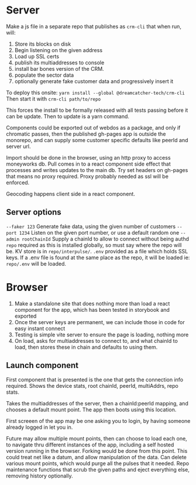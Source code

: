 # Server 
Make a js file in a separate repo that publishes as `crm-cli` that when run, will:
1. Store its blocks on disk
2. Begin listening on the given address
3. Load up SSL certs
4. publish its multiaddresses to console
5. install bar bones version of the CRM.
6. populate the sector data
7. optionally generate fake customer data and progressively insert it

To deploy this onsite:
`yarn install --global @dreamcatcher-tech/crm-cli`
Then start it with `crm-cli path/to/repo`

This forces the install to be formally released with all tests passing before it can be update.  Then to update is a yarn command.

Components could be exported out of webdos as a package, and only if chromatic passes, then the published gh-pages app is outside the monorepo, and can supply some customer specific defaults like peerId and server url.

Import should be done in the browser, using an http proxy to access moneyworks db.  Pull comes in to a react component side effect that processes and writes updates to the main db.  Try set headers on gh-pages that means no proxy required.  Proxy probably needed as ssl will be enforced.

Geocoding happens client side in a react component.

## Server options
`--faker 123` Generate fake data, using the given number of customers
`--port 1234` Listen on the given port number, or use a default random one
`--admin rootChainId` Supply a chainId to allow to connect without being authd
`repo` required as this is installed globally, so must say where the repo will be.  KV store is in `repo/interpulse/`.
`.env` provided as a file which holds SSL keys.  If a .env file is found at the same place as the repo, it will be loaded ie: `repo/.env` will be loaded.

# Browser
1. Make a standalone site that does nothing more than load a react component for the app, which has been tested in storybook and exported
2. Once the server keys are permanent, we can include those in code for easy instant connect
3. Testing is simple vite server to ensure the page is loading, nothing more
4. On load, asks for multiaddresses to connect to, and what chainId to load, then stores these in chain and defaults to using them.

## Launch component
First component that is presented is the one that gets the connection info required.
Shows the device stats, root chainId, peerId, multiAddrs, repo stats.

Takes the multiaddresses of the server, then a chainId:peerId mapping, and chooses a default mount point.  The app then boots using this location.

First screeen of the app may be one asking you to login, by having someone already logged in let you in.

Future may allow multiple mount points, then can choose to load each one, to navigate thru different instances of the app, including a self hosted version running in the browser.
Forking would be done from this point.
This could treat net like a datum, and allow manipulation of the data.
Can delete various mount points, which would purge all the pulses that it needed.
Repo maintenance functions that scrub the given paths and eject everything else, removing history optionally.
